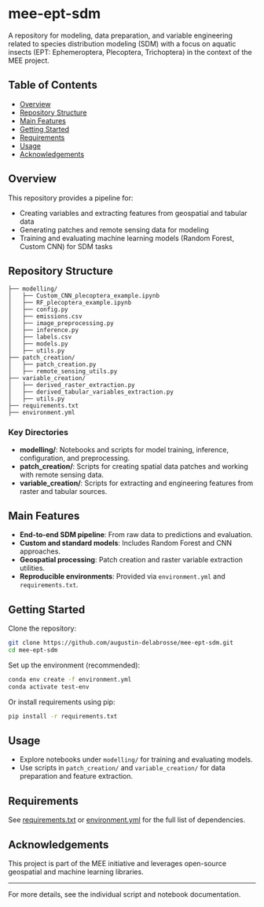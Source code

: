 # mee-ept-sdm

A repository for modeling, data preparation, and variable engineering related to species distribution modeling (SDM) with a focus on aquatic insects (EPT: Ephemeroptera, Plecoptera, Trichoptera) in the context of the MEE project.

## Table of Contents

- [Overview](#overview)
- [Repository Structure](#repository-structure)
- [Main Features](#main-features)
- [Getting Started](#getting-started)
- [Requirements](#requirements)
- [Usage](#usage)
- [Acknowledgements](#acknowledgements)

## Overview

This repository provides a pipeline for:
- Creating variables and extracting features from geospatial and tabular data
- Generating patches and remote sensing data for modeling
- Training and evaluating machine learning models (Random Forest, Custom CNN) for SDM tasks

## Repository Structure

```
├── modelling/
│   ├── Custom_CNN_plecoptera_example.ipynb
│   ├── RF_plecoptera_example.ipynb
│   ├── config.py
│   ├── emissions.csv
│   ├── image_preprocessing.py
│   ├── inference.py
│   ├── labels.csv
│   ├── models.py
│   ├── utils.py
├── patch_creation/
│   ├── patch_creation.py
│   ├── remote_sensing_utils.py
├── variable_creation/
│   ├── derived_raster_extraction.py
│   ├── derived_tabular_variables_extraction.py
│   ├── utils.py
├── requirements.txt
├── environment.yml
```

### Key Directories

- **modelling/**: Notebooks and scripts for model training, inference, configuration, and preprocessing.
- **patch_creation/**: Scripts for creating spatial data patches and working with remote sensing data.
- **variable_creation/**: Scripts for extracting and engineering features from raster and tabular sources.

## Main Features

- **End-to-end SDM pipeline**: From raw data to predictions and evaluation.
- **Custom and standard models**: Includes Random Forest and CNN approaches.
- **Geospatial processing**: Patch creation and raster variable extraction utilities.
- **Reproducible environments**: Provided via `environment.yml` and `requirements.txt`.

## Getting Started

Clone the repository:
```bash
git clone https://github.com/augustin-delabrosse/mee-ept-sdm.git
cd mee-ept-sdm
```

Set up the environment (recommended):
```bash
conda env create -f environment.yml
conda activate test-env
```
Or install requirements using pip:
```bash
pip install -r requirements.txt
```

## Usage

- Explore notebooks under `modelling/` for training and evaluating models.
- Use scripts in `patch_creation/` and `variable_creation/` for data preparation and feature extraction.

## Requirements

See [requirements.txt](https://github.com/augustin-delabrosse/mee-ept-sdm/blob/main/requirements.txt) or [environment.yml](https://github.com/augustin-delabrosse/mee-ept-sdm/blob/main/environment.yml) for the full list of dependencies.

## Acknowledgements

This project is part of the MEE initiative and leverages open-source geospatial and machine learning libraries.

---
For more details, see the individual script and notebook documentation.